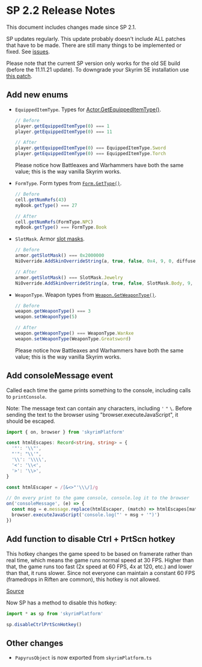 # SP 2.2 Release Notes

This document includes changes made since SP 2.1.

SP updates regularly. This update probably doesn't include ALL patches that have to be made.
There are still many things to be implemented or fixed. See [issues](https://github.com/skyrim-multiplayer/skymp/issues?q=is%3Aopen+is%3Aissue+label%3Aarea%3Askyrim-platform).

Please note that the current SP version only works for the old SE build (before the 11.11.21 update).
To downgrade your Skyrim SE installation use [this patch](https://www.nexusmods.com/skyrimspecialedition/mods/57618).

## Add new enums

- `EquippedItemType`. Types for [Actor.GetEquippedItemType()][equippeditemtype].

  ```ts
  // Before
  player.getEquippedItemType(0) === 1
  player.getEquippedItemType(0) === 11

  // After
  player.getEquippedItemType(0) === EquippedItemType.Sword
  player.getEquippedItemType(0) === EquippedItemType.Torch
  ```

  Please notice how Battleaxes and Warhammers have both the same value; this is the way vanilla Skyrim works.

- `FormType`. Form types from [`Form.GetType()`][formtype].

  ```ts
  // Before
  cell.getNumRefs(43)
  myBook.getType() === 27

  // After
  cell.getNumRefs(FormType.NPC)
  myBook.getType() === FormType.Book
  ```

- `SlotMask`. Armor [slot masks][slotmask].

  ```ts
  // Before
  armor.getSlotMask() === 0x2000000
  NiOverride.AddSkinOverrideString(a, true, false, 0x4, 9, 0, diffuseTex, true)

  // After
  armor.getSlotMask() === SlotMask.Jewelry
  NiOverride.AddSkinOverrideString(a, true, false, SlotMask.Body, 9, 0, diffuseTex, true)
  ```

- `WeaponType`. Weapon types from [`Weapon.GetWeaponType()`][weapontype].

  ```ts
  // Before
  weapon.getWeaponType() === 3
  weapon.setWeaponType(5)

  // After
  weapon.getWeaponType() === WeaponType.WarAxe
  weapon.setWeaponType(WeaponType.Greatsword)
  ```

  Please notice how Battleaxes and Warhammers have both the same value; this is the way vanilla Skyrim works.

[equippeditemtype]: https://www.creationkit.com/index.php?title=GetEquippedItemType_-_Actor
[formtype]: https://www.creationkit.com/index.php?title=GetType_-_Form
[slotmask]: https://www.creationkit.com/index.php?title=Slot_Masks_-_Armor
[weapontype]: https://www.creationkit.com/index.php?title=GetWeaponType_-_Weapon

## Add consoleMessage event

Called each time the game prints something to the console, including calls to `printConsole`.

Note: The message text can contain any characters, including `'` `"` `\`.
Before sending the text to the browser using "browser.executeJavaScript", it should be escaped.

```typescript
import { on, browser } from 'skyrimPlatform'

const htmlEscapes: Record<string, string> = {
  '"': '\\"',
  "'": "\\'",
  '\\': '\\\\',
  '<': '\\<',
  '>': '\\>',
}

const htmlEscaper = /[&<>"'\\\/]/g

// On every print to the game console, console.log it to the browser
on('consoleMessage', (e) => {
  const msg = e.message.replace(htmlEscaper, (match) => htmlEscapes[match])
  browser.executeJavaScript('console.log("' + msg + '")')
})
```

## Add function to disable Ctrl + PrtScn hotkey

This hotkey changes the game speed to be based on framerate rather than real time, which means the game runs normal speed at 30 FPS. Higher than that, the game runs too fast (2x speed at 60 FPS, 4x at 120, etc.) and lower than that, it runs slower. Since not everyone can maintain a constant 60 FPS (framedrops in Riften are common), this hotkey is not allowed.

[Source](https://www.thegamer.com/skyrim-tricks-work-banned/)

Now SP has a method to disable this hotkey:

```ts
import * as sp from 'skyrimPlatform'

sp.disableCtrlPrtScnHotkey()
```

## Other changes

- `PapyrusObject` is now exported from `skyrimPlatform.ts`
